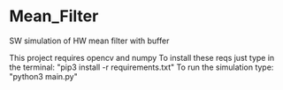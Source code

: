 # Mean_Filter
SW simulation of HW mean filter with buffer

This project requires opencv and numpy
To install these reqs just type in the terminal: "pip3 install -r requirements.txt"
To run the simulation type: "python3 main.py"
